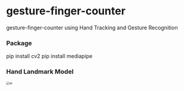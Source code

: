 # gesture-finger-counter

gesture-finger-counter using Hand Tracking and Gesture Recognition



### Package

pip install cv2
pip install mediapipe



### Hand Landmark Model

<img src="https://google.github.io/mediapipe/images/mobile/hand_landmarks.png" alt="alt" style="zoom:50%;" />
